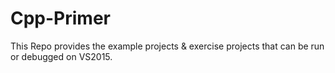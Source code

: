 # Cpp-Primer
This Repo provides the example projects & exercise projects that can be run or debugged on VS2015.
